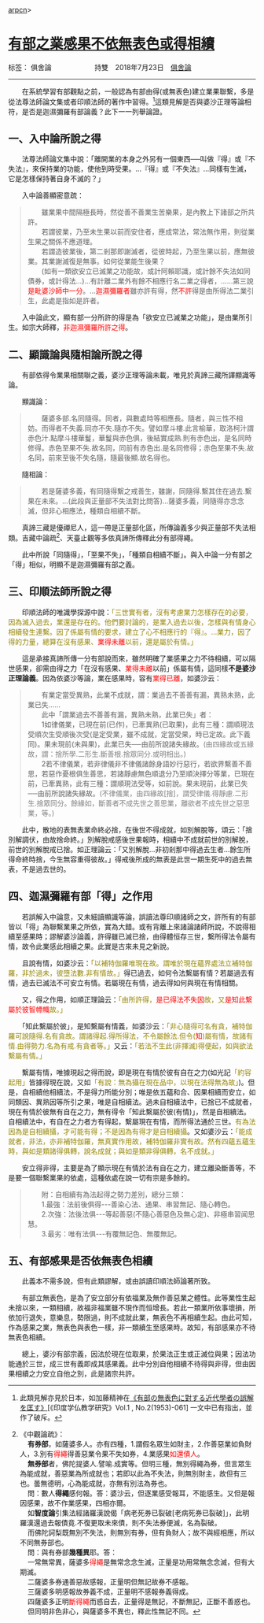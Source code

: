 ﻿[arpcn](https://arpcn.github.io/)><br>

# [有部之業感果不依無表色或得相續][1]

标签： 俱舍論
　　　　　　持雙　2018年7月23日　[俱舍論](https://mp.weixin.qq.com/s/HNNfqC3dI2HMy4MXRWK-pw)

---

　　在系統學習有部觀點之前，一般認為有部由得(或無表色)建立業果聯繫，多是從法尊法師論文集或者印順法師的著作中習得。[^1]這類見解是否與婆沙正理等論相符，是否是迦濕彌羅有部論義？此下一一列舉論證。

## 一、入中論所說之得

　　法尊法師論文集中說：「離開業的本身之外另有一個東西──叫做『得』或『不失法』，來保持業的功能，使他到時受果。…『得』或『不失法』…同樣有生滅，它是怎樣保持著自身不滅的？」

　　入中論善顯密意疏：

>　　雖業果中間隔極長時，然從善不善業生苦樂果，是內教上下諸部之所共許。<br>
>　　若謂彼業，乃至未生果以前而安住者，應成常法，常法無作用，則從業生果之關係不應道理。<br>
>　　若謂造彼業後，第二剎那即謝滅者，從彼時起，乃至生果以前，應無彼業。其業謝滅復是無事。如何從業能生後果？<br>
>　　(如有一類欲安立已滅業之功能故，或計阿賴耶識，或計餘不失法如同債券，或計得法…)…有計離二業外有餘不相應行名二業之得者，……第三說<font color="red">是毗婆沙師中一分</font>。…<font color="red">迦濕彌羅者</font>雖亦許有得，然<font color="red">不許</font>得是由所得法二業引生，此處是指如是許者。

　　入中論此文，顯有部一分所許的得是為「欲安立已滅業之功能」，是由業所引生。如宗大師釋，<font color="red">非迦濕彌羅所許之得</font>。

## 二、顯識論與隨相論所說之得

　　有部依得令業果相關聯之義，婆沙正理等論未載，唯見於真諦三藏所譯顯識等論。

　　顯識論：

>　　薩婆多部.名同隨得。同者，與數處時等相應長。隨者，與三性不相妨。而得者不失義.同亦不失.隨亦不失。譬如摩斗樓.此言榆華，取洛柯汁謂赤色汁.點摩斗樓華鬘，華鬘與赤色俱，後結實成熟.則有赤色出，是名同時修得。赤色至果不失.故名同，同前有赤色出.是名同修得；赤色至果不失.故名同，前來至後不失名隨，隨最後顯.故名得也。

　　隨相論：

>　　若是薩婆多義，有同隨得繫之戒善生，雖謝，同隨得.繫其住在過去.繫果在未來。…(此段與正量部不失法對比問答)…薩婆多義，同隨得亦念念滅，但非心相應法，種類自相續不斷。

　　真諦三藏是優禪尼人，這一帶是正量部化區，所傳論義多少與正量部不失法相類。吉藏中論疏[^2]、天臺止觀等多依真諦所傳釋此分有部得繩。

　　此中所說「同隨得」，「至果不失」，「種類自相續不斷」。與入中論一分有部之「得」相似，明顯不是迦濕彌羅有部之義。

## 三、印順法師所說之得

　　印順法師的唯識學探源中說：<font color="#958503">「三世實有者，沒有考慮業力怎樣存在的必要，因為滅入過去，業還是存在的。他們要討論的，是業入過去以後，怎樣與有情身心相續發生連繫。因了係屬有情的要求，建立了心不相應行的『得』。…業力，因了得的力量，總算在沒有感果、<font color="red">業得未離</font>以前，還是屬於有情。」</font>

　　這是承接真諦所傳一分有部說而來，雖然明確了業感果之力不待相續，可以隔世感果，卻需由得之力「在沒有感果、<font color="red">業得未離</font>以前」係屬有情，這同樣**不是婆沙正理論義**。因為依婆沙等論，業在感果時，容有<font color="red">業得已離</font>，如婆沙云：

>　　有業定當受異熟，此業不成就，謂：業過去不善善有漏，異熟未熟，此業已失……<br>
>　　此中「謂業過去不善善有漏，異熟未熟，此業已失」者：<br>
>　　1如律儀業，已現在前(已作)，已牽異熟(已取果)，此有三種：謂順現法受順次生受順後次受(是定受業，雖不成就，定當受果，時已定故。此下義同)。果未現前(未與果)，此業已失──由前所說諸失緣故。<font color="gray">(由四緣故或五緣故，謂：捨所學.二形生.斷善根.捨眾同分.或明相出。)</font><br>
>　　2若不律儀業，若非律儀非不律儀諸餘身語妙行惡行，若欲界繫善不善思，若惡作憂根俱生善思，若諸靜慮無色順退分乃至順決擇分等業，已現在前，已牽異熟，此有三種：謂順現法受等，如前說。果未現前，此業已失──由前所說諸失緣故。<font color="gray">(不律儀業，由四緣故[捨]，謂受律儀.得靜慮.二形生.捨眾同分。餘緣如，斷善者不成先世之善思業，離欲者不成先世之惡思業，等。)</font>

　　此中，散地的表無表業命終必捨，在後世不得成就，如別解脫等，頌云：「捨別解調伏，由故捨命終。」別解脫戒感後世果報時，相續中不成就前世的別解脫，前世的別解脫戒已捨。如正理論云：「又別解脫…非初剎那中得過去生者…餘生所得命終時捨，今生無容重得彼故。」得戒後所成的無表是此世一期生死中的過去無表，不是過去世的。

## 四、迦濕彌羅有部「得」之作用

　　若誤解入中論意，又未細讀顯識等論，誤讀法尊印順諸師之文，許所有的有部皆以「得」為聯繫業果之所依，實為大錯。或有背離上來諸論諸師所說，不說得相續至感果時；謬解婆沙論義，許得雖已滅已捨，由得體恒存三世，繫所得法令屬有情，故令此業感此相續之果。此實是古來未見之新說。

　　且說有情，如婆沙云：<font color="#958503">「以補特伽羅唯現在故。謂唯於現在蘊界處法立補特伽羅，非於過未，彼墮法數.非有情故。」</font>得已過去，如何令法繫屬有情？若屬過去有情，過去已滅法不可安立有情。若屬現在有情，過去得如何與現在有情相關。

　　又，得之作用，如順正理論云：<font color="#958503">「由所許得，<font color="red">是已得法不失因</font>故，又<font color="red">是知此繫屬於彼智幖幟</font>故。」</font>

　　「知此繫屬於彼」，是知繫屬有情義，如婆沙云：<font color="#958503">「非心隨得可名有貪，補特伽羅可說隨得.名有貪故。謂諸得起.得所得法，不令屬餘法.但令(<font color="red">知</font>)屬有情，故諸有情.由得勢力.名為有戒.有貪者等。」</font>又云：<font color="#958503">「若法不生此(非擇滅)得便起，如與欲法繫屬有情。」</font>

　　繫屬有情，唯據現起之得而說，即是現在有情於彼有自在之力(如光記<font color="#958503">「約容起用」</font>皆據得現在說，又如<font color="#958503">「有說：無為攝在現在品中，以現在法得無為故」</font>)。但是，自相續他相續法，不是得力所能分別；唯是依五蘊和合、因果相續而安立，如同類因、異熟因等所引之果，唯是自相續法。過未自相續法中，已捨已不成就者，現在有情於彼無有自在之力，無有得令「知此繫屬於彼(有情)」，然是自相續法。自相續法中，有自在之力者方有得起，繫屬現在有情，而所得法通於三世。<font color="#958503">有為法因為是自相續攝，才可能有得；不是因為有得才是自相續攝</font>。又如婆沙云：<font color="#958503">「能成就者，非法，亦非補特伽羅，無真實作用故，補特伽羅非實有故。然有四蘊五蘊生時，與如是類諸得俱轉，說名成就；與如是類非得俱轉，名不成就。」</font>

　　安立得非得，主要是為了顯示現在有情於法有自在之力，建立離染斷善等，不是要一個聯繫業果的依處，這種依處在說一切有宗是多餘的。

>　　附：自相續有為法起得之勢力差別，總分三類：<br>
>　　1.最強：法前後俱得---善染心法、通果、串習無記、隨心轉色。<br>
>　　2.次強：法後法俱---等起善惡(不隨心善惡色及無心定)、非極串習闻思慧。<br>
>　　3.最劣：唯有法俱---有覆無記色、無覆無記。

## 五、有部感果是否依無表色相續

　　此義本不需多說，但有此類謬解，或由誤讀印順法師論著所致。

　　有部立無表色，是為了安立部分有依福業及無作善惡業之體性。此等業性生起未捨以來，一類相續，故福非福業雖不現作而恒增長。若此一類業所依事壞損，所依加行退失，意樂息，勢限過，則不成就此業，無表色不再相續生起。由此可知，作為感果之業，無表色與表色一樣，非一類續生至感果時。故知，有部感果亦不待無表色相續。

　　總上，婆沙有部宗義，因法於現在位取果，於果法正生或正滅位與果；因法功能通於三世，成三世有義即成其感果義。此中分別自他相續不待得與非得，但由因果相續之力安立自他之別，此是諸宗共許。



[^1]: 此類見解亦見於日本，如加藤精神在[《有部の無表色に對する近代學者の誤解を匡す》][2][《印度学仏教学研究》Vol.1 , No.2(1953)-061] 一文中已有指出，並作了破斥。

[^2]: 《中觀論疏》：<br>&nbsp;&nbsp;&nbsp;&nbsp;**有券部**，如薩婆多人。亦有四種，1.謂假名眾生如財主，2.作善惡業如負財人，3.別有<font color="red">得繩</font>得善惡業令果不失如券，4.業感果<font color="red">如還債人</font>。<br>&nbsp;&nbsp;&nbsp;&nbsp;**無券部**者，佛陀提婆人.譬喻.成實等。但明三種，無別得繩為券，但言眾生為能成就，善惡業為所成就也；若即以此為不失法，則無別財主，故但有三也。曇無德明，心為能成就，亦無有別法為券也。<br>&nbsp;&nbsp;&nbsp;&nbsp;問：數人**得繩**感何報。答：婆沙云，但逐業感受報耳，不能感生。又但是報因感果，故不作業感果，四相亦爾。<br>&nbsp;&nbsp;&nbsp;&nbsp;如**智度論**引集法經諸羅漢說偈「病老死券已裂破[老病死券已裂破]」，此明羅漢還過去報債竟.不復更取未來債，則不失法券便滅，名為裂破。<br>&nbsp;&nbsp;&nbsp;&nbsp;而佛陀訶梨既無別不失法，則無別有券，但有負財人；故不與經相應，所以不同無券部也。<br>&nbsp;&nbsp;&nbsp;&nbsp;問：與有券部**幾種異**耶。答：<br>&nbsp;&nbsp;&nbsp;&nbsp;一常無常異，薩婆多<font color="red">得繩</font>是無常念念生滅，正量是功用常無念念滅，但有大期滅。<br>&nbsp;&nbsp;&nbsp;&nbsp;二薩婆多券通善惡故感報，正量明但無記故券不感報。<br>&nbsp;&nbsp;&nbsp;&nbsp;三薩婆多明感報故券義不成，正量明不感報券義得成。<br>&nbsp;&nbsp;&nbsp;&nbsp;四薩婆多正明<font color="red">斷得繩</font>而惑自去，正量得是無記，不斷無記，正斷不善惑也。<br>&nbsp;&nbsp;&nbsp;&nbsp;但同明非色非心，與薩婆多不異也，釋此性無記不同。

  [1]: https://mp.weixin.qq.com/s/vQWfUzWsgNVQLB603tCBzQ
  [2]: http://echo-lab.ddo.jp/Libraries/%e5%8d%b0%e5%ba%a6%e5%ad%a6%e4%bb%8f%e6%95%99%e5%ad%a6%e7%a0%94%e7%a9%b6/%E5%8D%B0%E5%BA%A6%E5%AD%B8%E4%BD%9B%E6%95%99%E5%AD%B8%E7%A0%94%E7%A9%B6%E7%AC%AC1%E5%B7%BB%E7%AC%AC2%E5%8F%B7/Vol.1%20,%20No.2(1953)061%e5%8a%a0%e8%97%a4%20%e7%b2%be%e7%a5%9e%e3%80%8c%e6%9c%89%e9%83%a8%e3%81%ae%e7%84%a1%e8%a1%a8%e8%89%b2%e3%81%ab%e5%b0%8d%e3%81%99%e3%82%8b%e8%bf%91%e4%bb%a3%e5%ad%b8%e8%80%85%e3%81%ae%e8%aa%a4%e8%a7%a3%e3%82%92%e5%8c%a1%e3%81%99%e3%80%8d.pdf

